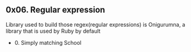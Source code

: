 <h2>0x06. Regular expression</h2>
<p>Library used to build those regex(regular expressions) is Onigurumna,
a library that is used by Ruby by default</p>
<ul>
<li>0. Simply matching School</li>
</ul>
